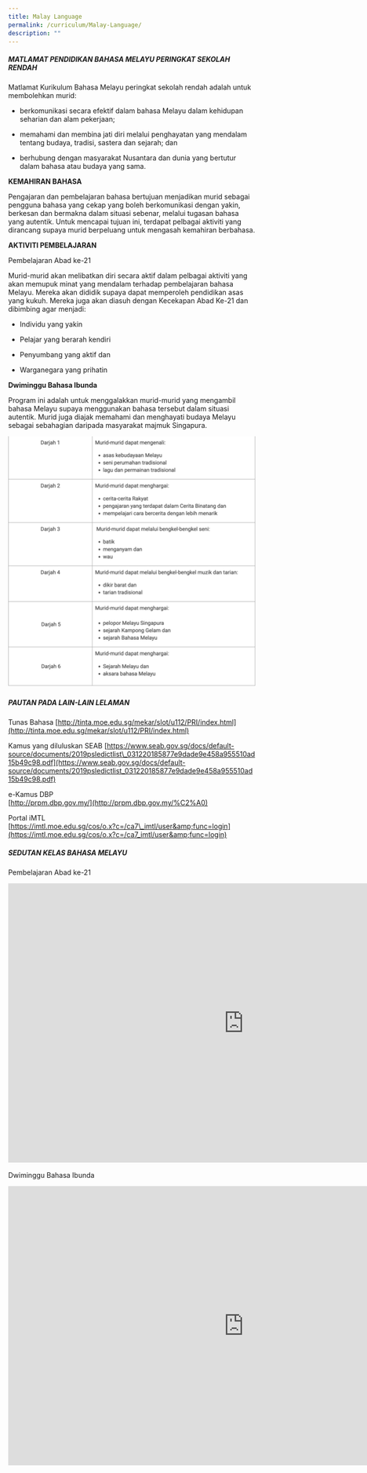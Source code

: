 ```yaml
---
title: Malay Language
permalink: /curriculum/Malay-Language/
description: ""
---
```

##### MATLAMAT PENDIDIKAN BAHASA MELAYU PERINGKAT SEKOLAH RENDAH  


Matlamat Kurikulum Bahasa Melayu peringkat sekolah rendah adalah untuk membolehkan murid:

*   berkomunikasi secara efektif dalam bahasa Melayu dalam kehidupan seharian dan alam pekerjaan;  
    
*   memahami dan membina jati diri melalui penghayatan yang mendalam tentang budaya, tradisi, sastera dan sejarah; dan  
    
*   berhubung dengan masyarakat Nusantara dan dunia yang bertutur dalam bahasa atau budaya yang sama.  
    

**KEMAHIRAN BAHASA**&nbsp;

Pengajaran dan pembelajaran bahasa bertujuan menjadikan murid sebagai pengguna bahasa yang cekap yang boleh berkomunikasi dengan yakin, berkesan dan bermakna dalam situasi sebenar, melalui tugasan bahasa yang autentik. Untuk mencapai tujuan ini, terdapat pelbagai aktiviti yang dirancang supaya murid berpeluang untuk mengasah kemahiran berbahasa.

  

  


**AKTIVITI PEMBELAJARAN**


Pembelajaran Abad ke-21

Murid-murid akan melibatkan diri secara aktif dalam pelbagai aktiviti yang akan memupuk minat yang mendalam terhadap pembelajaran bahasa Melayu. Mereka akan dididik supaya dapat memperoleh pendidikan asas yang kukuh. Mereka juga akan diasuh dengan Kecekapan Abad Ke-21 dan dibimbing agar menjadi:

*   Individu yang yakin  
    
*   Pelajar yang berarah kendiri  
    
*   Penyumbang yang aktif dan  
    
*   Warganegara yang prihatin  
    

  

**Dwiminggu Bahasa Ibunda**

Program ini adalah untuk menggalakkan murid-murid yang mengambil bahasa Melayu supaya menggunakan bahasa tersebut dalam situasi autentik. Murid juga diajak memahami dan menghayati budaya Melayu sebagai sebahagian daripada masyarakat majmuk Singapura.

![](/images/malay.png)

##### PAUTAN PADA LAIN-LAIN LELAMAN

Tunas Bahasa 
[http://tinta.moe.edu.sg/mekar/slot/u112/PRI/index.html](http://tinta.moe.edu.sg/mekar/slot/u112/PRI/index.html)

Kamus yang diluluskan SEAB
[https://www.seab.gov.sg/docs/default-source/documents/2019psledictlist\_031220185877e9dade9e458a955510ad15b49c98.pdf](https://www.seab.gov.sg/docs/default-source/documents/2019psledictlist_031220185877e9dade9e458a955510ad15b49c98.pdf)

e-Kamus DBP<br>
[http://prpm.dbp.gov.my/](http://prpm.dbp.gov.my/%C2%A0)

Portal iMTL<br>
[https://imtl.moe.edu.sg/cos/o.x?c=/ca7\_imtl/user&amp;func=login](https://imtl.moe.edu.sg/cos/o.x?c=/ca7_imtl/user&amp;func=login)

##### SEDUTAN KELAS BAHASA MELAYU

Pembelajaran Abad ke-21

<iframe allowfullscreen="true" height="569" width="960" frameborder="0" src="https://docs.google.com/presentation/d/e/2PACX-1vR9TBsHf5fT1bl98CXZmKBVvwpSmMP49yWqeLP9MQgHr5QzUtTnWJUQZ5Kf74Dr90I7wohXNa3YBg8p/embed?start=false&amp;loop=false&amp;delayms=3000"></iframe>

Dwiminggu Bahasa Ibunda

<iframe allowfullscreen="true" height="569" width="960" frameborder="0" src="https://docs.google.com/presentation/d/e/2PACX-1vQa5VOGyLOrXmsmPyZY4NtpyWwnomBIyyvkgHn_Fid6gML-lOxQZxL88W8BIkvs7MtvtP9ymhMwFCTv/embed?start=false&amp;loop=false&amp;delayms=3000"></iframe>